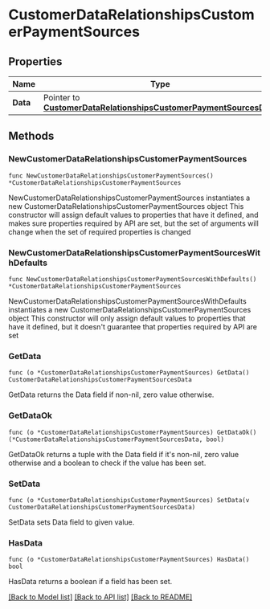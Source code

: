 # CustomerDataRelationshipsCustomerPaymentSources

## Properties

Name | Type | Description | Notes
------------ | ------------- | ------------- | -------------
**Data** | Pointer to [**CustomerDataRelationshipsCustomerPaymentSourcesData**](CustomerDataRelationshipsCustomerPaymentSourcesData.md) |  | [optional] 

## Methods

### NewCustomerDataRelationshipsCustomerPaymentSources

`func NewCustomerDataRelationshipsCustomerPaymentSources() *CustomerDataRelationshipsCustomerPaymentSources`

NewCustomerDataRelationshipsCustomerPaymentSources instantiates a new CustomerDataRelationshipsCustomerPaymentSources object
This constructor will assign default values to properties that have it defined,
and makes sure properties required by API are set, but the set of arguments
will change when the set of required properties is changed

### NewCustomerDataRelationshipsCustomerPaymentSourcesWithDefaults

`func NewCustomerDataRelationshipsCustomerPaymentSourcesWithDefaults() *CustomerDataRelationshipsCustomerPaymentSources`

NewCustomerDataRelationshipsCustomerPaymentSourcesWithDefaults instantiates a new CustomerDataRelationshipsCustomerPaymentSources object
This constructor will only assign default values to properties that have it defined,
but it doesn't guarantee that properties required by API are set

### GetData

`func (o *CustomerDataRelationshipsCustomerPaymentSources) GetData() CustomerDataRelationshipsCustomerPaymentSourcesData`

GetData returns the Data field if non-nil, zero value otherwise.

### GetDataOk

`func (o *CustomerDataRelationshipsCustomerPaymentSources) GetDataOk() (*CustomerDataRelationshipsCustomerPaymentSourcesData, bool)`

GetDataOk returns a tuple with the Data field if it's non-nil, zero value otherwise
and a boolean to check if the value has been set.

### SetData

`func (o *CustomerDataRelationshipsCustomerPaymentSources) SetData(v CustomerDataRelationshipsCustomerPaymentSourcesData)`

SetData sets Data field to given value.

### HasData

`func (o *CustomerDataRelationshipsCustomerPaymentSources) HasData() bool`

HasData returns a boolean if a field has been set.


[[Back to Model list]](../README.md#documentation-for-models) [[Back to API list]](../README.md#documentation-for-api-endpoints) [[Back to README]](../README.md)


